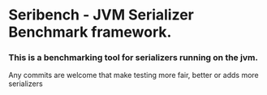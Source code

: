 # Seribench - JVM Serializer Benchmark framework.
### This is a benchmarking tool for serializers running on the jvm. 
Any commits are welcome that make testing more fair, better or adds more serializers
